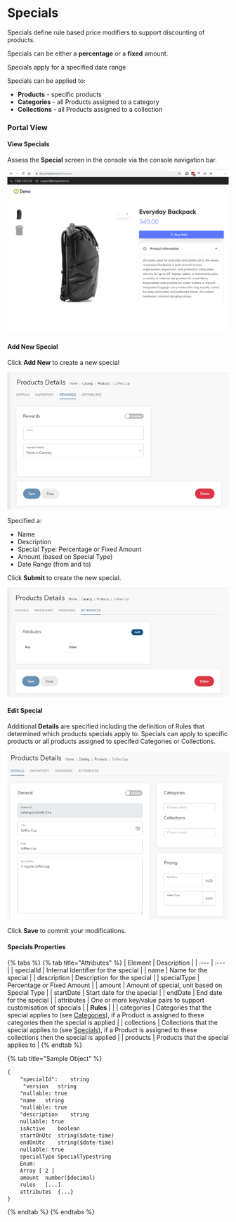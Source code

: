 # Specials

Specials define rule based price modifiers to support discounting of products.

Specials can be either a **percentage** or a **fixed** amount.

Specials apply for a specified date range

Specials can be applied to:

* **Products** - specific products
* **Categories** - all Products assigned to a category
* **Collections** - all Products assigned to a collection

### Portal View

#### View Specials

Assess the **Special** screen in the console via the console navigation bar.

![](../.gitbook/assets/image%20%2812%29.png)

#### Add New Special

Click **Add New** to create a new special

![](../.gitbook/assets/image%20%2833%29.png)

Specified a:

* Name
* Description
* Special Type: Percentage or Fixed Amount
* Amount \(based on Special Type\)
* Date Range \(from and to\)

Click **Submit** to create the new special.

![](../.gitbook/assets/image%20%2824%29.png)

#### Edit Special 

Additional **Details** are specified including the definition of Rules that determined which products specials apply to.  Specials can apply to specific products or all products assigned to specifed Categories or Collections.

![](../.gitbook/assets/image%20%2841%29.png)

Click **Save** to commit your modifications.

#### Specials Properties

{% tabs %}
{% tab title="Attributes" %}
| Element | Description |
| :--- | :--- |
| specialId | Internal Identifier for the special |
| name | Name for the special |
| description | Description for the special |
| specialType | Percentage or Fixed Amount |
| amount | Amount of special, unit based on Special Type |
| startDate | Start date for the special |
| endDate | End date for the special |
| attributes | One or more key/value pairs to support customisation of specials |
| **Rules** |  |
| categories | Categories that the special applies to \(see [Categories](categories.md)\), if a Product is assigned to these categories then the special is applied |
| collections | Collections that the special applies to \(see [Specials](specials.md)\), if a Product is assigned to these collections then the special is applied |
| products | Products that the special applies to |
{% endtab %}

{% tab title="Sample Object" %}
```text
{
    "specialId":	string
     "version	string
    "nullable: true
    "name	string
    "nullable: true
    "description	string
    nullable: true
    isActive	boolean
    startOnUtc	string($date-time)
    endOnUtc	string($date-time)
    nullable: true
    specialType	SpecialTypestring
    Enum:
    Array [ 2 ]
    amount	number($decimal)
    rules	[...]
    attributes	{...}
}
```
{% endtab %}
{% endtabs %}


